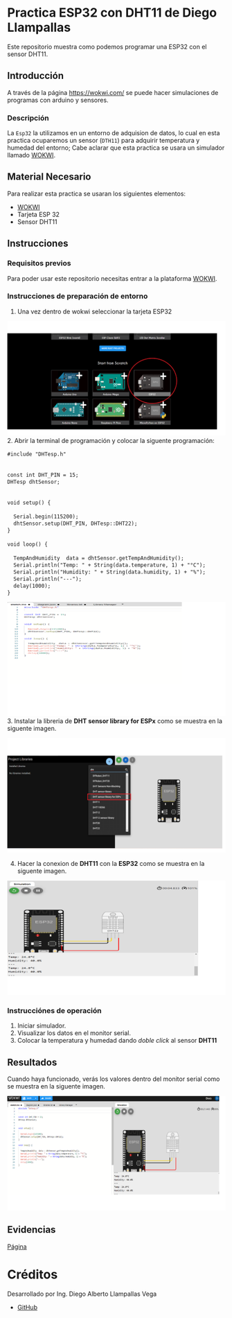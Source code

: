 # Practica ESP32 con DHT11 de Diego Llampallas
Este repositorio muestra como podemos programar una ESP32 con el sensor DHT11.

## Introducción
A través de la página https://wokwi.com/  se puede hacer simulaciones de programas con arduino y sensores.
### Descripción

La ```Esp32``` la utilizamos en un entorno de adquision de datos, lo cual en esta practica ocuparemos un sensor (```DTH11```) para adquirir temperatura y humedad del entorno; Cabe aclarar que esta practica se usara un simulador llamado [WOKWI](https://https://wokwi.com/).


## Material Necesario

Para realizar esta practica se usaran los siguientes elementos:

- [WOKWI](https://https://wokwi.com/)
- Tarjeta ESP 32
- Sensor DHT11



## Instrucciones

### Requisitos previos

Para poder usar este repositorio necesitas entrar a la plataforma [WOKWI](https://https://wokwi.com/).


### Instrucciones de preparación de entorno 
1. Una vez dentro de wokwi seleccionar la tarjeta ESP32

![](https://github.com/DiegoLlampallas/Practica-DHT22/blob/main/6.png?raw=true)
2. Abrir la terminal de programación y colocar la siguente programación:

```
#include "DHTesp.h"


const int DHT_PIN = 15;
DHTesp dhtSensor;


void setup() {

  Serial.begin(115200);
  dhtSensor.setup(DHT_PIN, DHTesp::DHT22);
}

void loop() {

  TempAndHumidity  data = dhtSensor.getTempAndHumidity();
  Serial.println("Temp: " + String(data.temperature, 1) + "°C");
  Serial.println("Humidity: " + String(data.humidity, 1) + "%");
  Serial.println("---");
  delay(1000);
}

```
![](https://github.com/DiegoLlampallas/Practica-DHT22/blob/main/4.png?raw=true)
3. Instalar la libreria de **DHT sensor library for ESPx** como se muestra en la siguente imagen.

![](https://github.com/DiegoLlampallas/Practica-DHT22/blob/main/7.png?raw=true)

4. Hacer la conexion de **DHT11** con la **ESP32** como se muestra en la siguente imagen.

![](https://github.com/DiegoLlampallas/Practica-DHT22/blob/main/3.png?raw=true)

### Instrucciónes de operación

1. Iniciar simulador.
2. Visualizar los datos en el monitor serial.
3. Colocar la temperatura y humedad dando *doble click* al sensor **DHT11** 

## Resultados

Cuando haya funcionado, verás los valores dentro del monitor serial como se muestra en la siguente imagen.

![](https://github.com/DiegoLlampallas/Practica-DHT22/blob/main/5.png?raw=true)




## Evidencias

[Página](https://wokwi.com/projects/367114715905786881)


# Créditos

Desarrollado por Ing. Diego Alberto Llampallas Vega

- [GitHub](https://github.com/DiegoLlampallas)